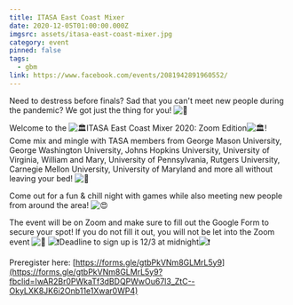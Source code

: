 ```yaml
---
title: ITASA East Coast Mixer
date: 2020-12-05T01:00:00.000Z
imgsrc: assets/itasa-east-coast-mixer.jpg
category: event
pinned: false
tags:
  - gbm
link: https://www.facebook.com/events/2081942891960552/
---
```

Need to destress before finals? Sad that you can't meet new people during the pandemic? We got just the thing for you! ![🤩](https://static.xx.fbcdn.net/images/emoji.php/v9/t58/1/16/1f929.png)

Welcome to the ![🏛](https://static.xx.fbcdn.net/images/emoji.php/v9/t89/1/16/1f3db.png)ITASA East Coast Mixer 2020: Zoom Edition![🏛](https://static.xx.fbcdn.net/images/emoji.php/v9/t89/1/16/1f3db.png)! Come mix and mingle with TASA members from George Mason University, George Washington University, Johns Hopkins University, University of Virginia, William and Mary, University of Pennsylvania, Rutgers University, Carnegie Mellon University, University of Maryland and more all without leaving your bed! ![🤯](https://static.xx.fbcdn.net/images/emoji.php/v9/t5/1/16/1f92f.png)

Come out for a fun & chill night with games while also meeting new people from around the area! ![😍](https://static.xx.fbcdn.net/images/emoji.php/v9/t2/1/16/1f60d.png)

The event will be on Zoom and make sure to fill out the Google Form to secure your spot! If you do not fill it out, you will not be let into the Zoom event ![🙁](https://static.xx.fbcdn.net/images/emoji.php/v9/tcb/1/16/1f641.png) ![❗️](https://static.xx.fbcdn.net/images/emoji.php/v9/t50/1/16/2757.png)Deadline to sign up is 12/3 at midnight![❗️](https://static.xx.fbcdn.net/images/emoji.php/v9/t50/1/16/2757.png)

Preregister here: [https://forms.gle/gtbPkVNm8GLMrL5y9](https://forms.gle/gtbPkVNm8GLMrL5y9?fbclid=IwAR2Br0PWkaTf3dBDQPWwOu67l3_ZtC--OkyLXK8JK6i2Onb11e1Xwar0WP4)